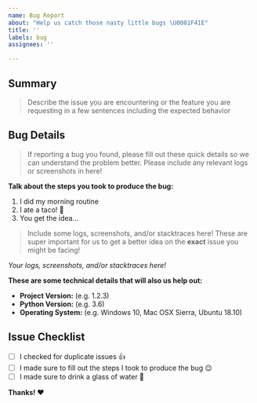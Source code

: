 ```yaml
---
name: Bug Report
about: "Help us catch those nasty little bugs \U0001F41E"
title: ''
labels: bug
assignees: ''

---
```


## Summary

> Describe the issue you are encountering or the feature you are requesting in a few sentences including the expected behavior


## Bug Details

> If reporting a bug you found, please fill out these quick details so we can understand the problem better. Please include any relevant logs or screenshots in here!

**Talk about the steps you took to produce the bug:**

1. I did my morning routine
2. I ate a taco! 🌮
3. You get the idea...

> Include some logs, screenshots, and/or stacktraces here! These are super important for us to get a better idea on the **exact** issue you might be facing!

_Your logs, screenshots, and/or stacktraces here!_

**These are some technical details that will also us help out:**

- **Project Version:** (e.g. 1.2.3)
- **Python Version:** (e.g. 3.6)
- **Operating System:** (e.g. Windows 10, Mac OSX Sierra, Ubuntu 18.10)

## Issue Checklist

- [ ]  I checked for duplicate issues 👍
- [ ]  I made sure to fill out the steps I took to produce the bug 😉
- [ ]  I made sure to drink a glass of water 🥛

**Thanks! ❤️**
